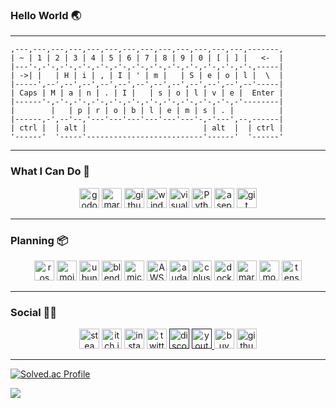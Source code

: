 ### Hello World 🌏

***
```
,---,---,---,---,---,---,---,---,---,---,---,---,---,-------,
| ~ | 1 | 2 | 3 | 4 | 5 | 6 | 7 | 8 | 9 | 0 | [ | ] |   <-  |
|---'-,-'-,-'-,-'-,-'-,-'-,-'-,-'-,-'-,-'-,-'-,-'-,-'-,-----|
| ->| |   | H | i | , | I | ' | m |   | S | e | o | l |  \  |
|-----',--',--',--',--',--',--',--',--',--',--',--',--'-----|
| Caps | M | a | n | . | I |   | s | o | l | v | e |  Enter |
|------'-,-'-,-'-,-'-,-'-,-'-,-'-,-'-,-'-,-'-,-'-,-'--------|
|        |   | p | r | o | b | l | e | m | s | . |          |
|------,-',--'--,'---'---'---'---'---'---'-,-'---',--,------|
| ctrl |  | alt |                          | alt  |  | ctrl |
'------'  '-----'--------------------------'------'  '------'
```

***

### **What I Can Do**  🧺
<p align="center">
	<a href="https://docs.godotengine.org/en/stable/"><img height="32px" alt="godotengine" src ="https://img.shields.io/badge/Godot-478CBF.svg?&style=for-the-badge&logo=godotengine&logoColor=white"/></a>
	<a href="https://www.markdownguide.org/"><img height="32px" alt="markdown" src ="https://img.shields.io/badge/markdown-000000.svg?&style=for-the-badge&logo=markdown&logoColor=white"/></a>
	<a href="https://github.com/tjfehdgns1"><img height="32px" alt="github" src ="https://img.shields.io/badge/github-181717.svg?&style=for-the-badge&logo=github&logoColor=white"/></a>
	<a href="https://www.microsoft.com/ko-kr/windows/"><img height="32px" alt="windows" src ="https://img.shields.io/badge/windows-0078D6.svg?&style=for-the-badge&logo=windows&logoColor=white"/></a>
	<a href="https://code.visualstudio.com/"><img height="32px" alt="visualstudiocode" src ="https://img.shields.io/badge/VScode-007ACC.svg?&style=for-the-badge&logo=visual studio code&logoColor=white"/></a>
	<a href="https://docs.python.org/3/"><img height="32px" alt="Python" src ="https://img.shields.io/badge/Python-3776AB.svg?&style=for-the-badge&logo=Python&logoColor=white"/></a>
	<a href="https://www.aseprite.org/"><img height="32px" alt="aseprite" src ="https://img.shields.io/badge/aseprite-7D929E.svg?&style=for-the-badge&logo=aseprite&logoColor=white"/></a>
	<a href="https://git-scm.com/"><img height="32px" alt="git" src ="https://img.shields.io/badge/git-F05032.svg?&style=for-the-badge&logo=git&logoColor=white"/></a>
</p>

***

### **Planning** 📦
<p align="center">
   <a href="https://docs.ros.org/"><img height="32px" alt="ros" src ="https://img.shields.io/badge/ros-22314E.svg?&style=for-the-badge&logo=ros&logoColor=white"/></a>
   <a href="https://docs.modular.com/mojo/"><img height="32px" alt="mojo" src ="https://img.shields.io/badge/Mojo-000000.svg?&style=for-the-badge&logo=fireship&logoColor=white"/></a>
   <a href="https://ubuntu.com/"><img height="32px" alt="ubuntu" src ="https://img.shields.io/badge/ubuntu-E95420.svg?&style=for-the-badge&logo=ubuntu&logoColor=white"/></a>
   <a href="https://www.blender.org/"><img height="32px" alt="blender" src ="https://img.shields.io/badge/blender-F5792A.svg?&style=for-the-badge&logo=blender&logoColor=white"/></a>
   <a href="https://www.microsoft.com/ko-kr/microsoft-365/excel"><img height="32px" alt="microsoftexcel" src ="https://img.shields.io/badge/excel-217346.svg?&style=for-the-badge&logo=microsoftexcel&logoColor=white"/></a>
   <a href="https://aws.amazon.com/"><img height="32px" alt="AWS" src ="https://img.shields.io/badge/AWS-232F3E.svg?&style=for-the-badge&logo=amazonaws&logoColor=white"/></a>
   <a href="https://www.audacityteam.org/"><img height="32px" alt="audacity" src ="https://img.shields.io/badge/audacity-F5792A.svg?&style=for-the-badge&logo=audacity&logoColor=white"/></a>
   <a href="https://learn.microsoft.com/ko-kr/cpp/?view=msvc-170"><img height="32px" alt="cplusplus" src ="https://img.shields.io/badge/C++-00599C.svg?&style=for-the-badge&logo=cplusplus&logoColor=white"/></a>
   <a href="https://www.docker.com/"><img height="32px" alt="docker" src ="https://img.shields.io/badge/docker-2496ED.svg?&style=for-the-badge&logo=docker&logoColor=white"/></a>
  <a href="https://mariadb.org/"><img height="32px" alt="mariadb" src ="https://img.shields.io/badge/mariadb-003545.svg?&style=for-the-badge&logo=mariadb&logoColor=white"/></a>
  <a href="https://www.mongodb.com/"><img height="32px" alt="mongodb" src ="https://img.shields.io/badge/mongodb-47A248.svg?&style=for-the-badge&logo=mongodb&logoColor=white"/></a>
  <a href="https://www.tensorflow.org/"><img height="32px" alt="tensorflow" src ="https://img.shields.io/badge/tensorflow-FF6F00.svg?&style=for-the-badge&logo=tensorflow&logoColor=white"/></a>
</p>

***

### **Social** 🙋‍♂️
<p align="center">
  <a href="https://steamcommunity.com/profiles/76561198435487509/"><img height="32px" alt="steam" src ="https://img.shields.io/badge/steam-000000.svg?&style=for-the-badge&logo=steam&logoColor=white"/></a>
  <a href="https://seolman.itch.io/"><img height="32px" alt="itch.io" src ="https://img.shields.io/badge/itch.io-FA5C5C.svg?&style=for-the-badge&logo=itch.io&logoColor=white"/></a>
  <a href="https://www.instagram.com/tjf.dh/"><img height="32px" alt="instagram" src ="https://img.shields.io/badge/instagram-E4405F.svg?&style=for-the-badge&logo=instagram&logoColor=white"/></a>
  <a href="https://twitter.com/seol_man"><img height="32px" alt="twitter" src ="https://img.shields.io/badge/twitter-1D9BF0.svg?&style=for-the-badge&logo=twitter&logoColor=white"/></a>
  <a href=""><img height="32px" alt="discord" src ="https://img.shields.io/badge/discord-5865F2.svg?&style=for-the-badge&logo=discord&logoColor=white"/></a>	
  <a href=""><img height="32px" alt="youtube" src ="https://img.shields.io/badge/youtube-FF0000.svg?&style=for-the-badge&logo=youtube&logoColor=white"/>
  <a href="https://bmc.link/seolman"><img height="32px" alt="buymeacoffee" src ="https://img.shields.io/badge/buymeacoffee-FFDD00.svg?&style=for-the-badge&logo=buymeacoffee&logoColor=white"/></a>
  <a href="https://tjfehdgns1.github.io/"><img height="32px" alt="githubpages" src ="https://img.shields.io/badge/githubpages-222222.svg?&style=for-the-badge&logo=githubpages&logoColor=white"/></a>
</p>

***

[![Solved.ac Profile](http://mazassumnida.wtf/api/v2/generate_badge?boj=o10224)](https://solved.ac/o10224/)

<img align="center" src="https://github-readme-stats.vercel.app/api/top-langs/?username=tjfehdgns1&layout=compact&hide=&theme=dracula&langs_count=8"/>

